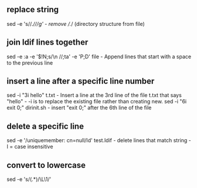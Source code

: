 ## replace string
sed -e 's/\/.*\///g'
	- remove /.*/ (directory structure from file)

## join ldif lines together
sed -e :a -e '$!N;s/\n //;ta' -e 'P;D' file
	- Append lines that start with a space to the previous line

## insert a line after a specific line number
sed -i "3i hello" t.txt
	- Insert a line at the 3rd line of the file t.txt that says "hello"
	- -i is to replace the existing file rather than creating new.
sed -i "6i exit 0;" dirinit.sh 
	- insert "exit 0;" after the 6th line of the file

## delete a specific line
sed -e '/uniquemember: cn=null/Id' test.ldif
	- delete lines  that match string
	- I = case insensitive

## convert to lowercase
sed -e 's/\(.*\)/\L\1/'
